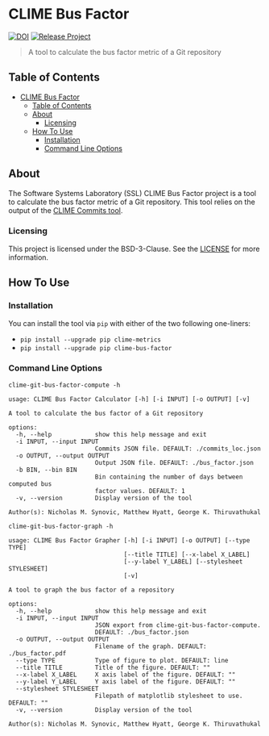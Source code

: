 # CLIME Bus Factor

[![DOI](https://zenodo.org/badge/407346377.svg)](https://zenodo.org/badge/latestdoi/407346377)
[![Release Project](https://github.com/SoftwareSystemsLaboratory/clime-bus-factor/actions/workflows/release.yml/badge.svg)](https://github.com/SoftwareSystemsLaboratory/clime-bus-factor/actions/workflows/release.yml)

> A tool to calculate the bus factor metric of a Git repository

## Table of Contents

- [CLIME Bus Factor](#clime-bus-factor)
  - [Table of Contents](#table-of-contents)
  - [About](#about)
    - [Licensing](#licensing)
  - [How To Use](#how-to-use)
    - [Installation](#installation)
    - [Command Line Options](#command-line-options)

## About

The Software Systems Laboratory (SSL) CLIME Bus Factor project is a tool to calculate the bus factor metric of a Git repository. This tool relies on the output of the [CLIME Commits tool](https://github.com/SoftwareSystemsLaboratory/clime-commits).

### Licensing

This project is licensed under the BSD-3-Clause. See the [LICENSE](LICENSE) for more information.

## How To Use

### Installation

You can install the tool via `pip` with either of the two following one-liners:

- `pip install --upgrade pip clime-metrics`
- `pip install --upgrade pip clime-bus-factor`

### Command Line Options

`clime-git-bus-factor-compute -h`

``` shell
usage: CLIME Bus Factor Calculator [-h] [-i INPUT] [-o OUTPUT] [-v]

A tool to calculate the bus factor of a Git repository

options:
  -h, --help            show this help message and exit
  -i INPUT, --input INPUT
                        Commits JSON file. DEFAULT: ./commits_loc.json
  -o OUTPUT, --output OUTPUT
                        Output JSON file. DEFAULT: ./bus_factor.json
  -b BIN, --bin BIN
                        Bin containing the number of days between computed bus
                        factor values. DEFAULT: 1
  -v, --version         Display version of the tool

Author(s): Nicholas M. Synovic, Matthew Hyatt, George K. Thiruvathukal
```

`clime-git-bus-factor-graph -h`

``` shell
usage: CLIME Bus Factor Grapher [-h] [-i INPUT] [-o OUTPUT] [--type TYPE]
                                [--title TITLE] [--x-label X_LABEL]
                                [--y-label Y_LABEL] [--stylesheet STYLESHEET]
                                [-v]

A tool to graph the bus factor of a repository

options:
  -h, --help            show this help message and exit
  -i INPUT, --input INPUT
                        JSON export from clime-git-bus-factor-compute.
                        DEFAULT: ./bus_factor.json
  -o OUTPUT, --output OUTPUT
                        Filename of the graph. DEFAULT: ./bus_factor.pdf
  --type TYPE           Type of figure to plot. DEFAULT: line
  --title TITLE         Title of the figure. DEFAULT: ""
  --x-label X_LABEL     X axis label of the figure. DEFAULT: ""
  --y-label Y_LABEL     Y axis label of the figure. DEFAULT: ""
  --stylesheet STYLESHEET
                        Filepath of matplotlib stylesheet to use. DEFAULT: ""
  -v, --version         Display version of the tool

Author(s): Nicholas M. Synovic, Matthew Hyatt, George K. Thiruvathukal
```
